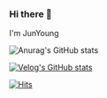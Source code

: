 ### Hi there 👋

<!--
**Junyoungs7/Junyoungs7** is a ✨ _special_ ✨ repository because its `README.md` (this file) appears on your GitHub profile.

Here are some ideas to get you started:

- 🔭 I’m currently working on ...
- 🌱 I’m currently learning ...
- 👯 I’m looking to collaborate on ...
- 🤔 I’m looking for help with ...
- 💬 Ask me about ...
- 📫 How to reach me: ...
- 😄 Pronouns: ...
- ⚡ Fun fact: ...
-->

I'm JunYoung

![Anurag's GitHub stats](https://github-readme-stats.vercel.app/api?username=Junyoungs7&show_icons=true&theme=radical)


[![Velog's GitHub stats](https://velog-readme-stats.vercel.app/api?name=junyoungs7)](https://velog.io/@junyoungs7)

[![Hits](https://hits.seeyoufarm.com/api/count/incr/badge.svg?url=https%3A%2F%2Fgithub.com%2FJunyoungs7&count_bg=%2379C83D&title_bg=%23332A2A&icon=spring.svg&icon_color=%23E7E7E7&title=Git&edge_flat=false)](https://hits.seeyoufarm.com)                   
